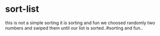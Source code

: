 # sort-list
this is not a simple sorting it is sorting and fun we choosed randomly two numbers and swiped them until our list is sorted..#sorting and fun..

